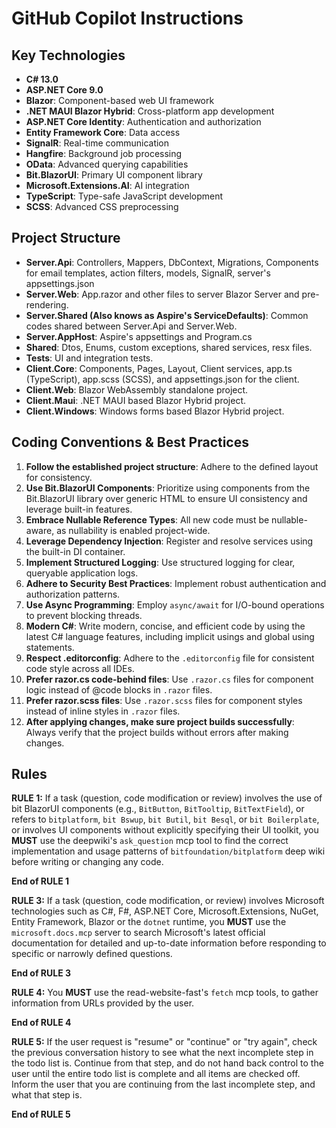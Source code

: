 # GitHub Copilot Instructions

## Key Technologies

- **C# 13.0**
- **ASP.NET Core 9.0**
- **Blazor**: Component-based web UI framework
- **.NET MAUI Blazor Hybrid**: Cross-platform app development
- **ASP.NET Core Identity**: Authentication and authorization
- **Entity Framework Core**: Data access
- **SignalR**: Real-time communication
- **Hangfire**: Background job processing
- **OData**: Advanced querying capabilities
- **Bit.BlazorUI**: Primary UI component library
- **Microsoft.Extensions.AI**: AI integration
- **TypeScript**: Type-safe JavaScript development
- **SCSS**: Advanced CSS preprocessing

## Project Structure
- **Server.Api**: Controllers, Mappers, DbContext, Migrations, Components for email templates, action filters, models, SignalR, server's appsettings.json
- **Server.Web**: App.razor and other files to server Blazor Server and pre-rendering.
- **Server.Shared (Also knows as Aspire's ServiceDefaults)**: Common codes shared between Server.Api and Server.Web.
- **Server.AppHost**: Aspire's appsettings and Program.cs
- **Shared**: Dtos, Enums, custom exceptions, shared services, resx files.
- **Tests**: UI and integration tests.
- **Client.Core**: Components, Pages, Layout, Client services, app.ts (TypeScript), app.scss (SCSS), and appsettings.json for the client.
- **Client.Web**: Blazor WebAssembly standalone project.
- **Client.Maui**: .NET MAUI based Blazor Hybrid project.
- **Client.Windows**: Windows forms based Blazor Hybrid project.

## Coding Conventions & Best Practices

1.  **Follow the established project structure**: Adhere to the defined layout for consistency.
2.  **Use Bit.BlazorUI Components**: Prioritize using components from the Bit.BlazorUI library over generic HTML to ensure UI consistency and leverage built-in features.
3.  **Embrace Nullable Reference Types**: All new code must be nullable-aware, as nullability is enabled project-wide.
4.  **Leverage Dependency Injection**: Register and resolve services using the built-in DI container.
5.  **Implement Structured Logging**: Use structured logging for clear, queryable application logs.
6.  **Adhere to Security Best Practices**: Implement robust authentication and authorization patterns.
7.  **Use Async Programming**: Employ `async/await` for I/O-bound operations to prevent blocking threads.
8.   **Modern C#**: Write modern, concise, and efficient code by using the latest C# language features, including implicit usings and global using statements.
10. **Respect .editorconfig**: Adhere to the `.editorconfig` file for consistent code style across all IDEs.
11. **Prefer razor.cs code-behind files**: Use `.razor.cs` files for component logic instead of @code blocks in `.razor` files.
12. **Prefer razor.scss files**: Use `.razor.scss` files for component styles instead of inline styles in `.razor` files.
13. **After applying changes, make sure project builds successfully**: Always verify that the project builds without errors after making changes.

## Rules

**RULE 1:** If a task (question, code modification or review) involves the use of bit BlazorUI components (e.g., `BitButton`, `BitTooltip`, `BitTextField`),
or refers to `bitplatform`, `bit Bswup`, `bit Butil`, `bit Besql`, or `bit Boilerplate`, or involves UI components without explicitly specifying their UI toolkit,
you **MUST** use the deepwiki's `ask_question` mcp tool to find the correct implementation and usage patterns of `bitfoundation/bitplatform` deep wiki before writing or changing any code.

**End of RULE 1**

**RULE 3:** If a task (question, code modification, or review) involves Microsoft technologies such as C#, F#, ASP.NET Core, Microsoft.Extensions, NuGet, Entity Framework, Blazor or the `dotnet` runtime,
you **MUST** use the `microsoft.docs.mcp` server to search Microsoft's latest official documentation for detailed and up-to-date information before responding to specific or narrowly defined questions.

**End of RULE 3**

**RULE 4:** You **MUST** use the read-website-fast's `fetch` mcp tools, to gather information from URLs provided by the user.

**End of RULE 4**

**RULE 5:** If the user request is "resume" or "continue" or "try again", check the previous conversation history to see what the next incomplete step in the todo list is. Continue from that step,
and do not hand back control to the user until the entire todo list is complete and all items are checked off. Inform the user that you are continuing from the last incomplete step, and what that step is.

**End of RULE 5**